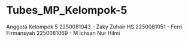 # Tubes_MP_Kelompok-5

Anggota Kelompok 5
2250081043 - Zaky Zuhair HS
2250081051 - Ferri Firmansyah
2250081069 - M Ichsan Nur Hilmi
